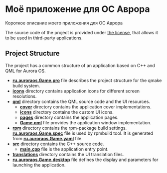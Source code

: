 # Моё приложение для ОС Аврора

Короткое описание моего приложения для ОС Аврора

The source code of the project is provided under
[the license](LICENSE.BSD-3-CLAUSE.md),
that allows it to be used in third-party applications.

## Project Structure

The project has a common structure
of an application based on C++ and QML for Aurora OS.

* **[ru.auroraos.Game.pro](ru.auroraos.Game.pro)** file
  describes the project structure for the qmake build system.
* **[icons](icons)** directory contains application icons for different screen resolutions.
* **[qml](qml)** directory contains the QML source code and the UI resources.
  * **[cover](qml/cover)** directory contains the application cover implementations.
  * **[icons](qml/icons)** directory contains the custom UI icons.
  * **[pages](qml/pages)** directory contains the application pages.
  * **[Game.qml](qml/Game.qml)** file
    provides the application window implementation.
* **[rpm](rpm)** directory contains the rpm-package build settings.
  **[ru.auroraos.Game.spec](rpm/ru.auroraos.Game.spec)** file is used by rpmbuild tool.
  It is generated from **[ru.auroraos.Game.yaml](rpm/ru.auroraos.Game.yaml)** file.
* **[src](src)** directory contains the C++ source code.
  * **[main.cpp](src/main.cpp)** file is the application entry point.
* **[translations](translations)** directory contains the UI translation files.
* **[ru.auroraos.Game.desktop](ru.auroraos.Game.desktop)** file
  defines the display and parameters for launching the application.